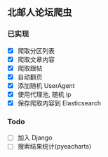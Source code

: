 ## 北邮人论坛爬虫
### 已实现

- [x] 爬取分区列表
- [x] 爬取文章内容
- [x] 爬取跟帖
- [x] 自动翻页
- [x] 添加随机 UserAgent
- [x] 使用代理池, 随机 ip
- [x] 保存爬取内容到 Elasticsearch

### Todo
 - [ ] 加入 Django
 - [ ] 搜索结果统计(pyeacharts)